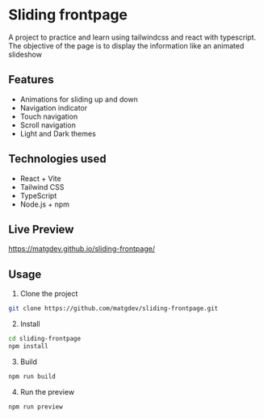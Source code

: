 # Sliding frontpage

A project to practice and learn using tailwindcss and react with typescript. The objective of the page is to display the information like an animated slideshow

## Features

- Animations for sliding up and down
- Navigation indicator
- Touch navigation
- Scroll navigation
- Light and Dark themes

## Technologies used

- React + Vite
- Tailwind CSS
- TypeScript
- Node.js + npm

## Live Preview

https://matgdev.github.io/sliding-frontpage/

## Usage

1. Clone the project

```bash
git clone https://github.com/matgdev/sliding-frontpage.git
```

2. Install

```bash
cd sliding-frontpage
npm install
```

3. Build

```bash
npm run build
```

4. Run the preview

```bash
npm run preview
```

